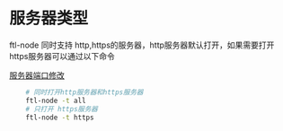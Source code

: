 # 服务器类型

ftl-node 同时支持  http,https的服务器，http服务器默认打开，如果需要打开 https服务器可以通过以下命令

[服务器端口修改](./port.md)

``` bash
    # 同时打开http服务器和https服务器
    ftl-node -t all
    # 只打开 https服务器
    ftl-node -t https
```
